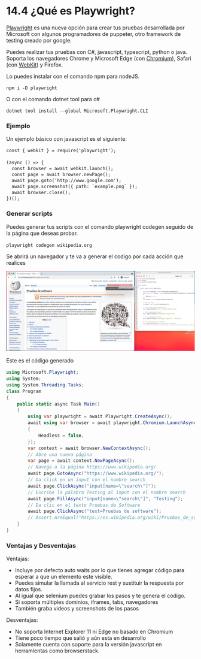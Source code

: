 # 14.4 ¿Qué es Playwright?

[Playwright](https://playwright.dev/dotnet/) es una nueva opción para crear tus pruebas desarrollada por Microsoft con algunos programadores de puppeter, otro framework de testing creado por google.

Puedes realizar tus pruebas con C#, javascript, typescript, python o java. Soporta los navegadores  Chrome y Microsoft Edge (con [Chromium](https://www.chromium.org/)), Safari (con [WebKit](https://webkit.org/)) y Firefox.

Lo puedes instalar con el comando npm para nodeJS.

```
npm i -D playwright
```

O con el comando dotnet tool para c#

```
dotnet tool install --global Microsoft.Playwright.CLI
```

### Ejemplo

Un ejemplo básico con javascript es el siguiente:

```
const { webkit } = require('playwright');

(async () => {
  const browser = await webkit.launch();
  const page = await browser.newPage();
  await page.goto('http://www.google.com');
  await page.screenshot({ path: `example.png` });
  await browser.close();
})();
```

### Generar scripts

Puedes generar tus scripts con el comando playwright codegen seguido de la página que deseas probar.

`playwright codegen wikipedia.org`

Se abrirá un navegador y te va a generar el codigo por cada acción que realices

![](<../.gitbook/assets/image (615) (1) (1) (1) (1) (1) (1).png>)

Este es el código generado

```csharp
using Microsoft.Playwright;
using System;
using System.Threading.Tasks;
class Program
{
    public static async Task Main()
    {
        using var playwright = await Playwright.CreateAsync();
        await using var browser = await playwright.Chromium.LaunchAsync(new BrowserTypeLaunchOptions
        {
            Headless = false,
        });
        var context = await browser.NewContextAsync();
        // Abre una nueva página
        var page = await context.NewPageAsync();
        // Navega a la página https://www.wikipedia.org/
        await page.GotoAsync("https://www.wikipedia.org/");
        // Da click en un input con el nombre search
        await page.ClickAsync("input[name=\"search\"]");
        // Escribe la palabra Testing al input con el nombre search
        await page.FillAsync("input[name=\"search\"]", "Testing");
        // Da clic en el texto Pruebas de Software
        await page.ClickAsync("text=Pruebas de software");
        // Assert.AreEqual("https://es.wikipedia.org/wiki/Pruebas_de_software", page.Url);
    }
}
```

### Ventajas y Desventajas

Ventajas:

* Incluye por defecto auto waits por lo que tienes agregar código para esperar a que un elemento este visible.
* Puedes simular la llamada al servicio rest y sustituir la respuesta por datos fijos.
* Al igual que selenium puedes grabar los pasos y te genera el código.
* Si soporta múltiples dominios, iframes, tabs, navegadores
* También graba videos y screenshots de los pasos

Desventajas:

* No soporta Internet Explorer 11 ni Edge no basado en Chromium
* Tiene poco tiempo que salió y aún esta en desarrollo
* Solamente cuenta con soporte para la versión javascript en herramientas como browserstack.
